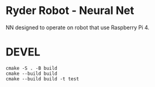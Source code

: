 # Ryder Robot - Neural Net

NN designed to operate on robot that use Raspberry Pi 4.


# DEVEL

```
cmake -S . -B build
cmake --build build
cmake --build build -t test

```